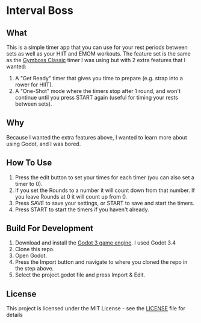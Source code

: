 # Interval Boss

## What

This is a simple timer app that you can use for your rest periods between sets as well as your HIIT and EMOM workouts. The feature set is the same as the [Gymboss Classic](https://gymboss.com/) timer I was using but with 2 extra features that I wanted:

1. A "Get Ready" timer that gives you time to prepare (e.g. strap into a rower for HIIT).
2. A "One-Shot" mode where the timers stop after 1 round, and won't continue until you press START again (useful for timing your rests between sets).

## Why

Because I wanted the extra features above, I wanted to learn more about using Godot, and I was bored.

## How To Use

1. Press the edit button to set your times for each timer (you can also set a timer to 0).
2. If you set the Rounds to a number it will count down from that number. If you leave Rounds at 0 it will count up from 0.
3. Press SAVE to save your settings, or START to save and start the timers.
4. Press START to start the timers if you haven't already.

## Build For Development

1. Download and install the [Godot 3 game engine](https://godotengine.org/download). I used Godot 3.4
2. Clone this repo.
3. Open Godot.
4. Press the Import button and navigate to where you cloned the repo in the step above. 
5. Select the project.godot file and press Import & Edit.

## License

This project is licensed under the MIT License - see the [LICENSE](https://github.com/kelvinatorr/interval-boss/blob/master/LICENSE) file for details
